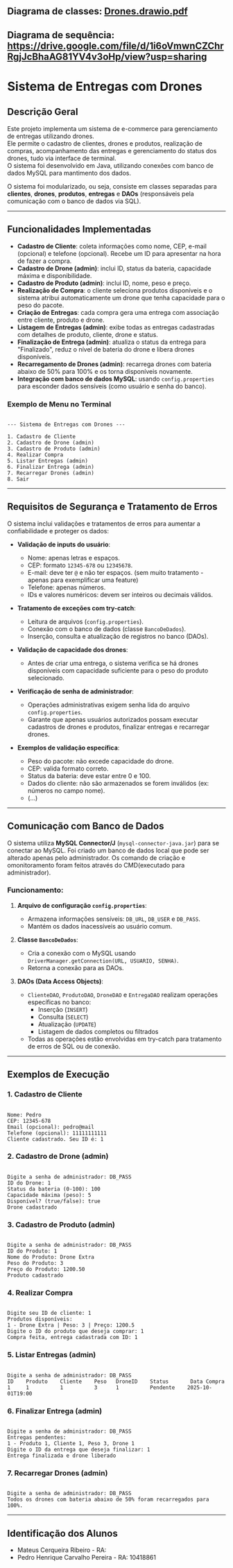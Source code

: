 ## Diagrama de classes: [Drones.drawio.pdf](https://github.com/user-attachments/files/22650845/Drones.drawio.pdf)
## Diagrama de sequência: https://drive.google.com/file/d/1i6oVmwnCZChrRgjJcBhaAG81YV4v3oHp/view?usp=sharing


# Sistema de Entregas com Drones

## Descrição Geral
Este projeto implementa um sistema de e-commerce para gerenciamento de entregas utilizando drones.  
Ele permite o cadastro de clientes, drones e produtos, realização de compras, acompanhamento das entregas e gerenciamento do status dos drones, tudo via interface de terminal.  
O sistema foi desenvolvido em Java, utilizando conexões com banco de dados MySQL para mantimento dos dados.

O sistema foi modularizado, ou seja, consiste em classes separadas para **clientes**, **drones**, **produtos**, **entregas** e **DAOs** (responsáveis pela comunicação com o banco de dados via SQL).

---

## Funcionalidades Implementadas

- **Cadastro de Cliente**: coleta informações como nome, CEP, e-mail (opcional) e telefone (opcional). Recebe um ID para apresentar na hora de fazer a compra. 
- **Cadastro de Drone (admin)**: inclui ID, status da bateria, capacidade máxima e disponibilidade.  
- **Cadastro de Produto (admin)**: inclui ID, nome, peso e preço.  
- **Realização de Compra**: o cliente seleciona produtos disponíveis e o sistema atribui automaticamente um drone que tenha capacidade para o peso do pacote.  
- **Criação de Entregas**: cada compra gera uma entrega com associação entre cliente, produto e drone.  
- **Listagem de Entregas (admin)**: exibe todas as entregas cadastradas com detalhes de produto, cliente, drone e status.  
- **Finalização de Entrega (admin)**: atualiza o status da entrega para "Finalizado", reduz o nível de bateria do drone e libera drones disponíveis.  
- **Recarregamento de Drones (admin)**: recarrega drones com bateria abaixo de 50% para 100% e os torna disponíveis novamente.  
- **Integração com banco de dados MySQL**: usando `config.properties` para esconder dados sensíveis (como usuário e senha do banco).

### Exemplo de Menu no Terminal
```

--- Sistema de Entregas com Drones ---

1. Cadastro de Cliente
2. Cadastro de Drone (admin)
3. Cadastro de Produto (admin)
4. Realizar Compra
5. Listar Entregas (admin)
6. Finalizar Entrega (admin)
7. Recarregar Drones (admin)
8. Sair

```



---

## Requisitos de Segurança e Tratamento de Erros

O sistema inclui validações e tratamentos de erros para aumentar a confiabilidade e proteger os dados:  

- **Validação de inputs do usuário**:
  - Nome: apenas letras e espaços.  
  - CEP: formato `12345-678` ou `12345678`.  
  - E-mail: deve ter `@` e não ter espaços. (sem muito tratamento - apenas para exemplificar uma feature)
  - Telefone: apenas números.  
  - IDs e valores numéricos: devem ser inteiros ou decimais válidos.  

- **Tratamento de exceções com try-catch**:
  - Leitura de arquivos (`config.properties`).  
  - Conexão com o banco de dados (classe `BancoDeDados`).  
  - Inserção, consulta e atualização de registros no banco (DAOs).  

- **Validação de capacidade dos drones**:
  - Antes de criar uma entrega, o sistema verifica se há drones disponíveis com capacidade suficiente para o peso do produto selecionado.  

- **Verificação de senha de administrador**:
  - Operações administrativas exigem senha lida do arquivo `config.properties`.  
  - Garante que apenas usuários autorizados possam executar cadastros de drones e produtos, finalizar entregas e recarregar drones.  

- **Exemplos de validação específica**:
  - Peso do pacote: não excede capacidade do drone.  
  - CEP: valida formato correto.  
  - Status da bateria: deve estar entre 0 e 100.  
  - Dados do cliente: não são armazenados se forem inválidos (ex: números no campo nome).
  - (...) 

---

## Comunicação com Banco de Dados

O sistema utiliza **MySQL Connector/J** (`mysql-connector-java.jar`) para se conectar ao MySQL. Foi criado um banco de dados local que pode ser alterado apenas pelo administrador. Os comando de criação e omonitoramento foram feitos através do CMD(executado para administrador).

### Funcionamento:
1. **Arquivo de configuração `config.properties`**:
   - Armazena informações sensíveis: `DB_URL`, `DB_USER` e `DB_PASS`.  
   - Mantém os dados inacessíveis ao usuário comum.  

2. **Classe `BancoDeDados`**:
   - Cria a conexão com o MySQL usando `DriverManager.getConnection(URL, USUARIO, SENHA)`.  
   - Retorna a conexão para as DAOs.  

3. **DAOs (Data Access Objects)**:
   - `ClienteDAO`, `ProdutoDAO`, `DroneDAO` e `EntregaDAO` realizam operações específicas no banco:
     - Inserção (`INSERT`)  
     - Consulta (`SELECT`)  
     - Atualização (`UPDATE`)  
     - Listagem de dados completos ou filtrados  
   - Todas as operações estão envolvidas em try-catch para tratamento de erros de SQL ou de conexão.  

---

## Exemplos de Execução

### 1. Cadastro de Cliente
```

Nome: Pedro
CEP: 12345-678
Email (opcional): pedro@mail
Telefone (opcional): 11111111111
Cliente cadastrado. Seu ID é: 1

```

### 2. Cadastro de Drone (admin)
```

Digite a senha de administrador: DB_PASS
ID do Drone: 1
Status da bateria (0-100): 100
Capacidade máxima (peso): 5
Disponível? (true/false): true
Drone cadastrado

```

### 3. Cadastro de Produto (admin)
```

Digite a senha de administrador: DB_PASS
ID do Produto: 1
Nome do Produto: Drone Extra
Peso do Produto: 3
Preço do Produto: 1200.50
Produto cadastrado

```

### 4. Realizar Compra
```

Digite seu ID de cliente: 1
Produtos disponíveis:
1 - Drone Extra | Peso: 3 | Preço: 1200.5
Digite o ID do produto que deseja comprar: 1
Compra feita, entrega cadastrada com ID: 1

```

### 5. Listar Entregas (admin)
```

Digite a senha de administrador: DB_PASS
ID    Produto    Cliente    Peso   DroneID    Status       Data Compra
1     1          1          3      1          Pendente    2025-10-01T19:00

```

### 6. Finalizar Entrega (admin)
```

Digite a senha de administrador: DB_PASS
Entregas pendentes:
1 - Produto 1, Cliente 1, Peso 3, Drone 1
Digite o ID da entrega que deseja finalizar: 1
Entrega finalizada e drone liberado

```

### 7. Recarregar Drones (admin)
```

Digite a senha de administrador: DB_PASS
Todos os drones com bateria abaixo de 50% foram recarregados para 100%.

```
---
## Identificação dos Alunos
- Mateus Cerqueira Ribeiro - RA:
- Pedro Henrique Carvalho Pereira - RA: 10418861
